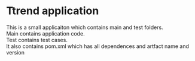 # Ttrend application

This is a small applicaiton which contains main and test folders.  
Main   contains application code.  
Test contains test cases.  
It also contains pom.xml which has all dependences and artfact name and version

